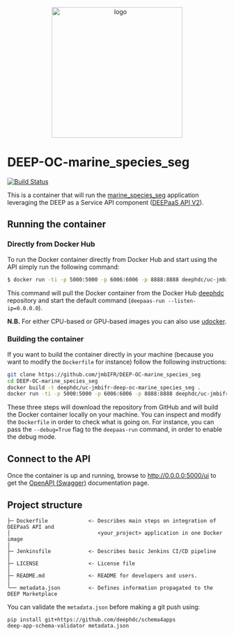 <div align="center">
<img src="https://marketplace.deep-hybrid-datacloud.eu/images/logo-deep.png" alt="logo" width="300"/>
</div>

# DEEP-OC-marine_species_seg
[![Build Status](https://jenkins.indigo-datacloud.eu/buildStatus/icon?job=Pipeline-as-code/DEEP-OC-org/UC-jmbIFR-DEEP-OC-marine_species_seg/master)](https://jenkins.indigo-datacloud.eu/job/Pipeline-as-code/job/DEEP-OC-org/job/UC-jmbIFR-DEEP-OC-marine_species_seg/job/master)

This is a container that will run the [marine_species_seg](https://github.com/jmbIFR/marine_species_seg) application leveraging the DEEP as a Service API component ([DEEPaaS API V2](https://github.com/indigo-dc/DEEPaaS)).

    
## Running the container

### Directly from Docker Hub

To run the Docker container directly from Docker Hub and start using the API simply run the following command:

```bash
$ docker run -ti -p 5000:5000 -p 6006:6006 -p 8888:8888 deephdc/uc-jmbifr-deep-oc-marine_species_seg
```

This command will pull the Docker container from the Docker Hub [deephdc](https://hub.docker.com/u/deephdc/) repository and start the default command (`deepaas-run --listen-ip=0.0.0.0`).

**N.B.** For either CPU-based or GPU-based images you can also use [udocker](https://github.com/indigo-dc/udocker).

### Building the container

If you want to build the container directly in your machine (because you want to modify the `Dockerfile` for instance) follow the following instructions:
```bash
git clone https://github.com/jmbIFR/DEEP-OC-marine_species_seg
cd DEEP-OC-marine_species_seg
docker build -t deephdc/uc-jmbifr-deep-oc-marine_species_seg .
docker run -ti -p 5000:5000 -p 6006:6006 -p 8888:8888 deephdc/uc-jmbifr-deep-oc-marine_species_seg
```

These three steps will download the repository from GitHub and will build the Docker container locally on your machine. You can inspect and modify the `Dockerfile` in order to check what is going on. For instance, you can pass the `--debug=True` flag to the `deepaas-run` command, in order to enable the debug mode.


## Connect to the API

Once the container is up and running, browse to http://0.0.0.0:5000/ui to get the [OpenAPI (Swagger)](https://www.openapis.org/) documentation page.


## Project structure
```
├─ Dockerfile             <- Describes main steps on integration of DEEPaaS API and
│                            <your_project> application in one Docker image
│
├─ Jenkinsfile            <- Describes basic Jenkins CI/CD pipeline
│
├─ LICENSE                <- License file
│
├─ README.md              <- README for developers and users.
│
└── metadata.json         <- Defines information propagated to the DEEP Marketplace
```

You can validate the `metadata.json` before making a git push using:
```shell
pip install git+https://github.com/deephdc/schema4apps
deep-app-schema-validator metadata.json
```


